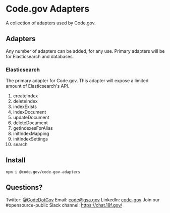 # Code.gov Adapters

A collection of adapters used by Code.gov.

## Adapters

Any number of adapters can be added, for any use. Primary adapters will be for Elasticsearch and databases.

### Elasticsearch

The primary adapter for Code.gov. This adapter will expose a limited amount of Elasticsearch's API.

1. createIndex
2. deleteIndex
3. indexExists
4. indexDocument
5. updateDocument
6. deleteDocument
7. getIndexesForAlias
8. initIndexMapping
9. initIndexSettings
10. search

## Install

```
npm i @code.gov/code-gov-adapters
```
## Questions?

Twitter: [@CodeDotGov](https://twitter.com/CodeDotGov)
Email: code@gsa.gov
LinkedIn: [code-gov](https://www.linkedin.com/company/code-gov)
Join our #opensource-public Slack channel: https://chat.18f.gov/
